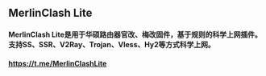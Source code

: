 ## MerlinClash Lite

#### MerlinClash Lite是用于华硕路由器官改、梅改固件，基于规则的科学上网插件。支持SS、SSR、V2Ray、Trojan、Vless、Hy2等方式科学上网。

#### https://t.me/MerlinClashLite
